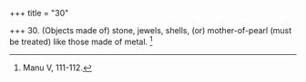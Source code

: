 +++
title = "30"

+++
30. (Objects made of) stone, jewels, shells, (or) mother-of-pearl (must be treated) like those made of metal. [^22] 


[^22]:  Manu V, 111-112.
